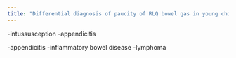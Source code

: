 ```yaml
---
title: "Differential diagnosis of paucity of RLQ bowel gas in young child"
---
```

-intussusception
-appendicitis

-appendicitis
-inflammatory bowel disease
-lymphoma

